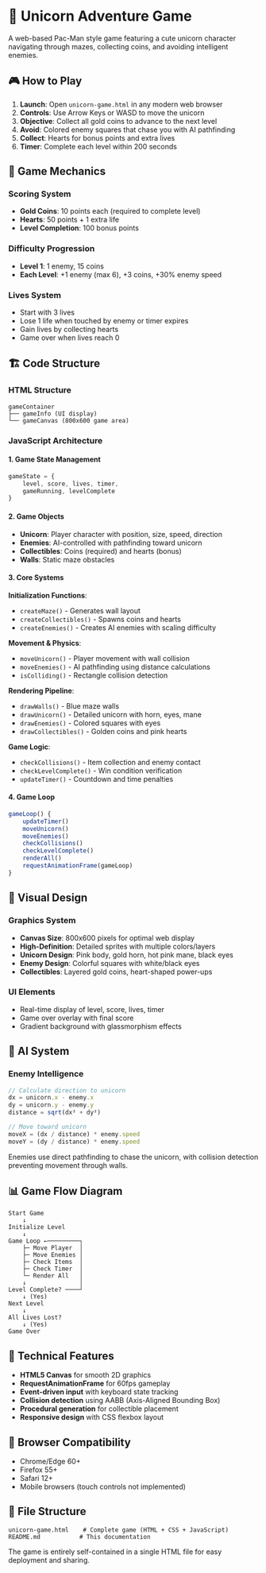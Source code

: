 # 🦄 Unicorn Adventure Game

A web-based Pac-Man style game featuring a cute unicorn character navigating through mazes, collecting coins, and avoiding intelligent enemies.

## 🎮 How to Play

1. **Launch**: Open `unicorn-game.html` in any modern web browser
2. **Controls**: Use Arrow Keys or WASD to move the unicorn
3. **Objective**: Collect all gold coins to advance to the next level
4. **Avoid**: Colored enemy squares that chase you with AI pathfinding
5. **Collect**: Hearts for bonus points and extra lives
6. **Timer**: Complete each level within 200 seconds

## 🎯 Game Mechanics

### Scoring System
- **Gold Coins**: 10 points each (required to complete level)
- **Hearts**: 50 points + 1 extra life
- **Level Completion**: 100 bonus points

### Difficulty Progression
- **Level 1**: 1 enemy, 15 coins
- **Each Level**: +1 enemy (max 6), +3 coins, +30% enemy speed

### Lives System
- Start with 3 lives
- Lose 1 life when touched by enemy or timer expires
- Gain lives by collecting hearts
- Game over when lives reach 0

## 🏗️ Code Structure

### HTML Structure
```
gameContainer
├── gameInfo (UI display)
└── gameCanvas (800x600 game area)
```

### JavaScript Architecture

#### 1. Game State Management
```javascript
gameState = {
    level, score, lives, timer, 
    gameRunning, levelComplete
}
```

#### 2. Game Objects
- **Unicorn**: Player character with position, size, speed, direction
- **Enemies**: AI-controlled with pathfinding toward unicorn
- **Collectibles**: Coins (required) and hearts (bonus)
- **Walls**: Static maze obstacles

#### 3. Core Systems

**Initialization Functions**:
- `createMaze()` - Generates wall layout
- `createCollectibles()` - Spawns coins and hearts
- `createEnemies()` - Creates AI enemies with scaling difficulty

**Movement & Physics**:
- `moveUnicorn()` - Player movement with wall collision
- `moveEnemies()` - AI pathfinding using distance calculations
- `isColliding()` - Rectangle collision detection

**Rendering Pipeline**:
- `drawWalls()` - Blue maze walls
- `drawUnicorn()` - Detailed unicorn with horn, eyes, mane
- `drawEnemies()` - Colored squares with eyes
- `drawCollectibles()` - Golden coins and pink hearts

**Game Logic**:
- `checkCollisions()` - Item collection and enemy contact
- `checkLevelComplete()` - Win condition verification
- `updateTimer()` - Countdown and time penalties

#### 4. Game Loop
```javascript
gameLoop() {
    updateTimer()
    moveUnicorn()
    moveEnemies()
    checkCollisions()
    checkLevelComplete()
    renderAll()
    requestAnimationFrame(gameLoop)
}
```

## 🎨 Visual Design

### Graphics System
- **Canvas Size**: 800x600 pixels for optimal web display
- **High-Definition**: Detailed sprites with multiple colors/layers
- **Unicorn Design**: Pink body, gold horn, hot pink mane, black eyes
- **Enemy Design**: Colorful squares with white/black eyes
- **Collectibles**: Layered gold coins, heart-shaped power-ups

### UI Elements
- Real-time display of level, score, lives, timer
- Game over overlay with final score
- Gradient background with glassmorphism effects

## 🤖 AI System

### Enemy Intelligence
```javascript
// Calculate direction to unicorn
dx = unicorn.x - enemy.x
dy = unicorn.y - enemy.y
distance = sqrt(dx² + dy²)

// Move toward unicorn
moveX = (dx / distance) * enemy.speed
moveY = (dy / distance) * enemy.speed
```

Enemies use direct pathfinding to chase the unicorn, with collision detection preventing movement through walls.

## 📊 Game Flow Diagram

```
Start Game
    ↓
Initialize Level
    ↓
Game Loop ←─────────┐
    ├─ Move Player  │
    ├─ Move Enemies │
    ├─ Check Items  │
    ├─ Check Timer  │
    └─ Render All   │
    ↓               │
Level Complete? ────┘
    ↓ (Yes)
Next Level
    ↓
All Lives Lost?
    ↓ (Yes)
Game Over
```

## 🔧 Technical Features

- **HTML5 Canvas** for smooth 2D graphics
- **RequestAnimationFrame** for 60fps gameplay
- **Event-driven input** with keyboard state tracking
- **Collision detection** using AABB (Axis-Aligned Bounding Box)
- **Procedural generation** for collectible placement
- **Responsive design** with CSS flexbox layout

## 🚀 Browser Compatibility

- Chrome/Edge 60+
- Firefox 55+
- Safari 12+
- Mobile browsers (touch controls not implemented)

## 📝 File Structure

```
unicorn-game.html    # Complete game (HTML + CSS + JavaScript)
README.md           # This documentation
```

The game is entirely self-contained in a single HTML file for easy deployment and sharing.